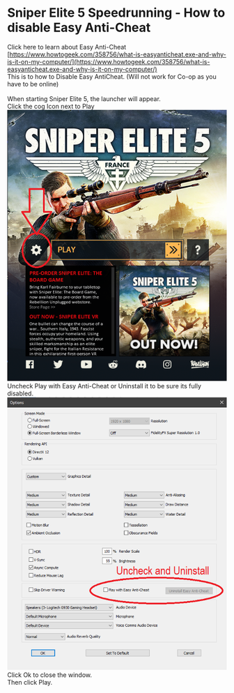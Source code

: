 # Sniper Elite 5 Speedrunning - How to disable Easy Anti-Cheat
Click here to learn about Easy Anti-Cheat</br>
[https://www.howtogeek.com/358756/what-is-easyanticheat.exe-and-why-is-it-on-my-computer/](https://www.howtogeek.com/358756/what-is-easyanticheat.exe-and-why-is-it-on-my-computer/)</br>
This is to how to Disable Easy AntiCheat. (Will not work for Co-op as you have to be online)<br/><br/>
When starting Sniper Elite 5, the launcher will appear.<br/>
Click the cog Icon next to Play<br/>
![alt text](https://raw.githubusercontent.com/xZeko-SRC/SE5disableEAC/main/Launcher%20show.png)<br/>
Uncheck Play with Easy Anti-Cheat or Uninstall it to be sure its fully disabled.<br/>
![alt text](https://raw.githubusercontent.com/xZeko-SRC/SE5disableEAC/main/Options%20Show.png)<br/>
Click Ok to close the window.<br/>
Then click Play.
